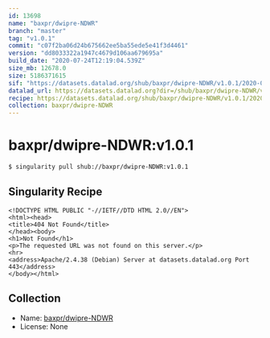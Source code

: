 ```yaml
---
id: 13698
name: "baxpr/dwipre-NDWR"
branch: "master"
tag: "v1.0.1"
commit: "c07f2ba06d24b675662ee5ba55ede5e41f3d4461"
version: "dd8033322a1947c4679d106aa679695a"
build_date: "2020-07-24T12:19:04.539Z"
size_mb: 12678.0
size: 5186371615
sif: "https://datasets.datalad.org/shub/baxpr/dwipre-NDWR/v1.0.1/2020-07-24-c07f2ba0-dd803332/dd8033322a1947c4679d106aa679695a.sif"
datalad_url: https://datasets.datalad.org?dir=/shub/baxpr/dwipre-NDWR/v1.0.1/2020-07-24-c07f2ba0-dd803332/
recipe: https://datasets.datalad.org/shub/baxpr/dwipre-NDWR/v1.0.1/2020-07-24-c07f2ba0-dd803332/Singularity
collection: baxpr/dwipre-NDWR
---
```


# baxpr/dwipre-NDWR:v1.0.1

```bash
$ singularity pull shub://baxpr/dwipre-NDWR:v1.0.1
```

## Singularity Recipe

```singularity
<!DOCTYPE HTML PUBLIC "-//IETF//DTD HTML 2.0//EN">
<html><head>
<title>404 Not Found</title>
</head><body>
<h1>Not Found</h1>
<p>The requested URL was not found on this server.</p>
<hr>
<address>Apache/2.4.38 (Debian) Server at datasets.datalad.org Port 443</address>
</body></html>
```

## Collection

 - Name: [baxpr/dwipre-NDWR](https://github.com/baxpr/dwipre-NDWR)
 - License: None

